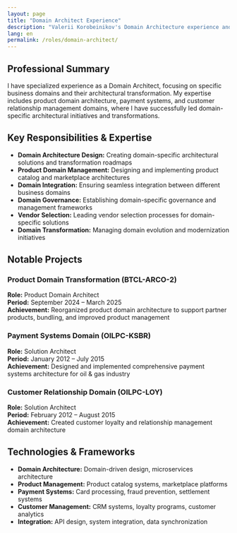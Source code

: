 ```yaml
---
layout: page
title: "Domain Architect Experience"
description: "Valerii Korobeinikov's Domain Architecture experience and expertise"
lang: en
permalink: /roles/domain-architect/
---
```


## Professional Summary

I have specialized experience as a Domain Architect, focusing on specific business domains and their architectural transformation. My expertise includes product domain architecture, payment systems, and customer relationship management domains, where I have successfully led domain-specific architectural initiatives and transformations.

## Key Responsibilities & Expertise

- **Domain Architecture Design:** Creating domain-specific architectural solutions and transformation roadmaps
- **Product Domain Management:** Designing and implementing product catalog and marketplace architectures
- **Domain Integration:** Ensuring seamless integration between different business domains
- **Domain Governance:** Establishing domain-specific governance and management frameworks
- **Vendor Selection:** Leading vendor selection processes for domain-specific solutions
- **Domain Transformation:** Managing domain evolution and modernization initiatives

## Notable Projects

### Product Domain Transformation (BTCL-ARCO-2)
**Role:** Product Domain Architect  
**Period:** September 2024 – March 2025  
**Achievement:** Reorganized product domain architecture to support partner products, bundling, and improved product management

### Payment Systems Domain (OILPC-KSBR)
**Role:** Solution Architect  
**Period:** January 2012 – July 2015  
**Achievement:** Designed and implemented comprehensive payment systems architecture for oil & gas industry

### Customer Relationship Domain (OILPC-LOY)
**Role:** Solution Architect  
**Period:** February 2012 – August 2015  
**Achievement:** Created customer loyalty and relationship management domain architecture

## Technologies & Frameworks

- **Domain Architecture:** Domain-driven design, microservices architecture
- **Product Management:** Product catalog systems, marketplace platforms
- **Payment Systems:** Card processing, fraud prevention, settlement systems
- **Customer Management:** CRM systems, loyalty programs, customer analytics
- **Integration:** API design, system integration, data synchronization
